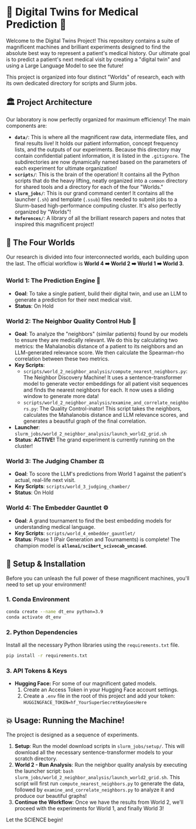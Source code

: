 # 🤖 Digital Twins for Medical Prediction 🤖

Welcome to the Digital Twins Project! This repository contains a suite of magnificent machines and brilliant experiments designed to find the absolute best way to represent a patient's medical history. Our ultimate goal is to predict a patient's next medical visit by creating a "digital twin" and using a Large Language Model to see the future!

This project is organized into four distinct "Worlds" of research, each with its own dedicated directory for scripts and Slurm jobs.

## 🏛️ Project Architecture

Our laboratory is now perfectly organized for maximum efficiency! The main components are:

* **`data/`**: This is where all the magnificent raw data, intermediate files, and final results live! It holds our patient information, concept frequency lists, and the outputs of our experiments. Because this directory may contain confidential patient information, it is listed in the `.gitignore`. The subdirectories are now dynamically named based on the parameters of each experiment for ultimate organization!
* **`scripts/`**: This is the brain of the operation! It contains all the Python scripts that do the heavy lifting, neatly organized into a `common` directory for shared tools and a directory for each of the four "Worlds."
* **`slurm_jobs/`**: This is our grand command center! It contains all the launcher (`.sh`) and template (`.ssub`) files needed to submit jobs to a Slurm-based high-performance computing cluster. It's also perfectly organized by "Worlds"!
* **`References/`**: A library of all the brilliant research papers and notes that inspired this magnificent project!

## 🚀 The Four Worlds

Our research is divided into four interconnected worlds, each building upon the last. The official workflow is **World 4 ➡️ World 2 ➡️ World 1 ➡️ World 3**.

### **World 1: The Prediction Engine** 🔮

* **Goal**: To take a single patient, build their digital twin, and use an LLM to generate a prediction for their next medical visit.
* **Status**: On Hold

### **World 2: The Neighbor Quality Control Hub** 🔬

* **Goal**: To analyze the "neighbors" (similar patients) found by our models to ensure they are medically relevant. We do this by calculating two metrics: the Mahalanobis distance of a patient to its neighbors and an LLM-generated relevance score. We then calculate the Spearman-rho correlation between these two metrics.
* **Key Scripts**:
    * `scripts/world_2_neighbor_analysis/compute_nearest_neighbors.py`: The Neighbor Discovery Machine! It uses a sentence-transformer model to generate vector embeddings for all patient visit sequences and finds the nearest neighbors for each. It now uses a sliding window to generate more data!
    * `scripts/world_2_neighbor_analysis/examine_and_correlate_neighbors.py`: The Quality Control-inator! This script takes the neighbors, calculates the Mahalanobis distance and LLM relevance scores, and generates a beautiful graph of the final correlation.
* **Launcher**: `slurm_jobs/world_2_neighbor_analysis/launch_world2_grid.sh`
* **Status**: **ACTIVE!** The grand experiment is currently running on the cluster!

### **World 3: The Judging Chamber** ⚖️

* **Goal**: To score the LLM's predictions from World 1 against the patient's actual, real-life next visit.
* **Key Scripts**: `scripts/world_3_judging_chamber/`
* **Status**: On Hold

### **World 4: The Embedder Gauntlet** ⚙️

* **Goal**: A grand tournament to find the best embedding models for understanding medical language.
* **Key Scripts**: `scripts/world_4_embedder_gauntlet/`
* **Status**: Phase 1 (Pair Generation and Tournaments) is complete! The champion model is **`allenai/scibert_scivocab_uncased`**.

## 🔧 Setup & Installation

Before you can unleash the full power of these magnificent machines, you'll need to set up your environment!

### 1\. Conda Environment

```bash
conda create --name dt_env python=3.9
conda activate dt_env
````

### 2\. Python Dependencies

Install all the necessary Python libraries using the `requirements.txt` file.

```bash
pip install -r requirements.txt
```

### 3\. API Tokens & Keys

  * **Hugging Face:** For some of our magnificent gated models.
    1.  Create an Access Token in your Hugging Face account settings.
    2.  Create a `.env` file in the root of this project and add your token: `HUGGINGFACE_TOKEN=hf_YourSuperSecretKeyGoesHere`

## 💥 Usage: Running the Machine\!

The project is designed as a sequence of experiments.

1.  **Setup**: Run the model download scripts in `slurm_jobs/setup/`. This will download all the necessary sentence-transformer models to your scratch directory.
2.  **World 2 - Run Analysis**: Run the neighbor quality analysis by executing the launcher script: `bash slurm_jobs/world_2_neighbor_analysis/launch_world2_grid.sh`. This script will first run `compute_nearest_neighbors.py` to generate the data, followed by `examine_and_correlate_neighbors.py` to analyze it and produce our beautiful graphs\!
3.  **Continue the Workflow**: Once we have the results from World 2, we'll proceed with the experiments for World 1, and finally World 3\!

Let the SCIENCE begin\!
